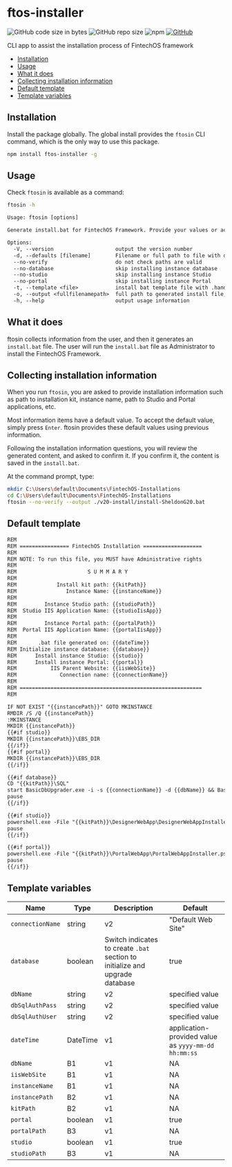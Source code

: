 <!-- omit in toc -->
# ftos-installer

![GitHub code size in bytes](https://img.shields.io/github/languages/code-size/ioncakephper/ftos-installer) ![GitHub repo size](https://img.shields.io/github/repo-size/ioncakephper/ftos-installer) ![npm](https://img.shields.io/npm/dt/ftos-installer)  [![GitHub](https://img.shields.io/github/license/ioncakephper/ftos-installer)](https://github.com/ioncakephper/ftos-installer/blob/master/LICENSE)

CLI app to assist the installation process of FintechOS framework

- [Installation](#installation)
- [Usage](#usage)
- [What it does](#what-it-does)
- [Collecting installation information](#collecting-installation-information)
- [Default template](#default-template)
- [Template variables](#template-variables)

## Installation

Install the package globally. The global install provides the `ftosin` CLI command, which is the only way to use this package.

```bash
npm install ftos-installer -g
```

## Usage

Check `ftosin` is available as a command:

```bash
ftosin -h
```

```txt
Usage: ftosin [options]

Generate install.bat for FintechOS Framework. Provide your values or accept suggested values.

Options:
  -V, --version                    output the version number
  -d, --defaults [filename]        Filename or full path to file with default values (default: "ftos-defaults.json")
  --no-verify                      do not check paths are valid
  --no-database                    skip installing instance database
  --no-studio                      skip installing instance Studio
  --no-portal                      skip installing instance Portal
  -t, --template <file>            install bat template file with .handlebars extension (default: "C:\\Users\\ion.gireada\\Documents\\VSCodeProjects\\ftos-installer\\install.handlebars")
  -o, --output <fullfilenamepath>  full path to generated install file, or filename (default: "install.bat")
  -h, --help                       output usage information
```

## What it does

ftosin collects information from the user, and then it generates an `install.bat` file. The user will run the `install.bat` file as Administrator to install the FintechOS Framework.

## Collecting installation information

When you run `ftosin`, you are asked to provide installation information such as path to installation kit, instance name, path to Studio and Portal applications, etc.

Most information items have a default value. To accept the default value, simply press `Enter`. ftosin provides these default values using previous information.

Following the installation information questions, you will review the generated content, and asked to confirm it. If you confirm it, the content is saved in the `install.bat`.  

At the command prompt, type:

```bash
mkdir C:\Users\default\Documents\FintechOS-Installations
cd C:\Users\default\Documents\FintechOS-Installations
ftosin --no-verify --output ./v20-install/install-SheldonG20.bat
```

## Default template

```txt
REM
REM ================ FintechOS Installation ===================
REM
REM NOTE: To run this file, you MUST have Administrative rights
REM
REM                       S U M M A R Y
REM
REM             Install kit path: {{kitPath}}
REM                Instance Name: {{instanceName}}
REM
REM         Instance Studio path: {{studioPath}}
REM  Studio IIS Application Name: {{studioIisApp}}
REM
REM         Instance Portal path: {{portalPath}}
REM  Portal IIS Application Name: {{portalIisApp}}
REM
REM       .bat file generated on: {{dateTime}}
REM Initialize instance database: {{database}}
REM      Install instance Studio: {{studio}}
REM      Install instance Portal: {{portal}}
REM           IIS Parent Website: {{iisWebSite}}
REM              Connection name: {{connectionName}}
REM
REM ===========================================================
REM

IF NOT EXIST "{{instancePath}}" GOTO MKINSTANCE
RMDIR /S /Q {{instancePath}}
:MKINSTANCE
MKDIR {{instancePath}}
{{#if studio}}
MKDIR {{instancePath}}\EBS_DIR
{{/if}}
{{#if portal}}
MKDIR {{instancePath}}\EBS_DIR
{{/if}}

{{#if database}}
CD "{{kitPath}}\SQL"
start BasicDbUpgrader.exe -i -s {{connectionName}} -d {{dbName}} && BasicDbUpgrader.exe -w -s {{connectionName}} -d {{dbName}} && BasicDbUpgrader.exe -g -s {{connectionName}} -d {{dbName}}
pause
{{/if}}

{{#if studio}}
powershell.exe -File "{{kitPath}}\DesignerWebApp\DesignerWebAppInstaller.ps1" -p_MainCommand Install -p_InstallDir "{{studioPath}}" -p_IisWebSite "{{iisWebSite}}" -p_IisApp {{studioIisApp}} -p_IisAppPool {{instanceName}}Studio -p_DbConnServer "{{connectionName}}" -p_DbConnSqlAuthUser {{dbSqlAuthUser}} -p_DbConnSqlAuthPass {{dbSqlAuthPass}} -p_DbConnDb {{dbName}} {{instancePath}}\EBS_DIR
pause
{{/if}}

{{#if portal}}
powershell.exe -File "{{kitPath}}\PortalWebApp\PortalWebAppInstaller.ps1" -p_MainCommand Install -p_InstallDir "{{portalPath}}" -p_IisWebSite "{{iisWebSite}}" -p_IisApp {{portalIisApp}} -p_IisAppPool {{instanceName}}Portal -p_DbConnServer "{{connectionName}}" -p_DbConnSqlAuthUser {{dbSqlAuthUser}} -p_DbConnSqlAuthPass {{dbSqlAuthPass}} -p_DbConnDb {{dbName}} -p_UploadEBSDir {{instancePath}}\EBS_DIR
pause
{{/if}}
```

## Template variables

Name | Type | Description | Default
---------|---------|---------|-------
`connectionName` | string | v2 | "Default Web Site"
`database` | boolean | Switch indicates to create `.bat` section to initialize and upgrade database | true
`dbName` | string | v2 | specified value
`dbSqlAuthPass` | string | v2 | specified value
`dbSqlAuthUser` | string | v2 | specified value
`dateTime` | DateTime | v1 | application-provided value as `yyyy-mm-dd hh:mm:ss`
`dbName` | B1 | v1 | NA
`iisWebSite` | B1 | v1 | NA
 `instanceName` | B1 | v1 | NA
 `instancePath` | B2 | v1 | NA
 `kitPath` | B2 | v1 | NA
 `portal` | boolean | v1 | true
 `portalPath` | B3 | v1 | NA
 `studio` | boolean | v1 | true
 `studioPath` | B3 | v1 | NA
